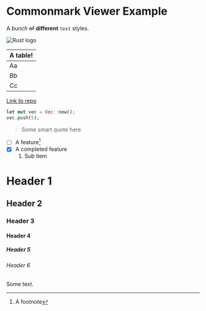 # Commonmark Viewer Example

A *bunch* ~~of~~ __different__ `text` styles.


 ![Rust logo](examples/rust-logo-128x128.png)

| __A table!__ |
| ------------ |
| Aa           |
| *Bb*         |
| Cc           |

[Link to repo](https://github.com/lampsitter/egui_commonmark)

```rs
let mut vec = Vec::new();
vec.push(5);
```

> Some smart quote here

- [ ] A feature[^1]
- [X] A completed feature
    1. Sub item

[^1]: A footnote

# Header 1
## Header 2
### Header 3
#### Header 4
##### Header 5
###### Header 6

Some text.

